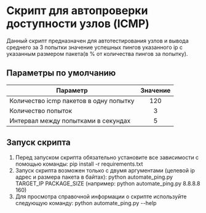 # Скрипт для автопроверки доступности узлов (ICMP)

Данный скрипт предназначен для автотестирования узлов и вывода среднего за 3 попытки значение успешных пингов указанного ip с указанным размером пакета(в % от количества пингов за попытку).

## Параметры по умолчанию
| Параметр | Значение | 
|----------------                               |       :---------:     |
|  Количество icmp пакетов в одну попытку       |       120             |
| Количество попыток                            |       3               |
| Интервал между попытками в секундах           |       5               |

## Запуск скрипта

1. Перед запуском скрипта обязательно установите все зависимости с помощью команды: pip install -r requirements.txt
2. Запуск скрипта возможен только с двумя аргументами (целевой ip адрес и размера пакета в байтах): python automate_ping.py TARGET_IP PACKAGE_SIZE (например: python automate_ping.py 8.8.8.8 160)
3. Для просмотра справочной информации о скрипте используйте следующую команду: python automate_ping.py --help
